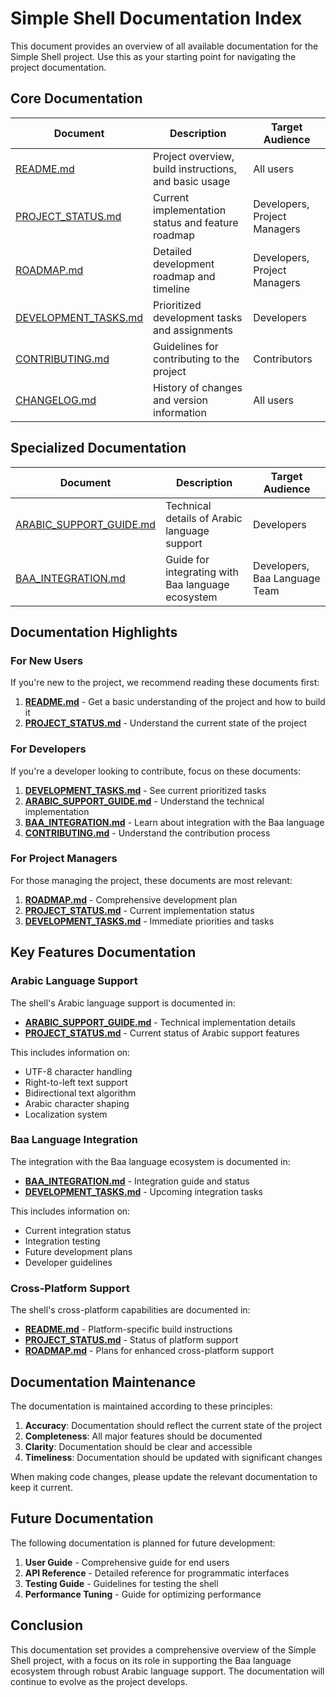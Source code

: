 # Simple Shell Documentation Index

This document provides an overview of all available documentation for the Simple Shell project. Use this as your starting point for navigating the project documentation.

## Core Documentation

| Document | Description | Target Audience |
|----------|-------------|-----------------|
| [README.md](../README.md) | Project overview, build instructions, and basic usage | All users |
| [PROJECT_STATUS.md](PROJECT_STATUS.md) | Current implementation status and feature roadmap | Developers, Project Managers |
| [ROADMAP.md](ROADMAP.md) | Detailed development roadmap and timeline | Developers, Project Managers |
| [DEVELOPMENT_TASKS.md](DEVELOPMENT_TASKS.md) | Prioritized development tasks and assignments | Developers |
| [CONTRIBUTING.md](CONTRIBUTING.md) | Guidelines for contributing to the project | Contributors |
| [CHANGELOG.md](CHANGELOG.md) | History of changes and version information | All users |

## Specialized Documentation

| Document | Description | Target Audience |
|----------|-------------|-----------------|
| [ARABIC_SUPPORT_GUIDE.md](ARABIC_SUPPORT_GUIDE.md) | Technical details of Arabic language support | Developers |
| [BAA_INTEGRATION.md](BAA_INTEGRATION.md) | Guide for integrating with Baa language ecosystem | Developers, Baa Language Team |

## Documentation Highlights

### For New Users

If you're new to the project, we recommend reading these documents first:

1. **[README.md](../README.md)** - Get a basic understanding of the project and how to build it
2. **[PROJECT_STATUS.md](PROJECT_STATUS.md)** - Understand the current state of the project

### For Developers

If you're a developer looking to contribute, focus on these documents:

1. **[DEVELOPMENT_TASKS.md](DEVELOPMENT_TASKS.md)** - See current prioritized tasks
2. **[ARABIC_SUPPORT_GUIDE.md](ARABIC_SUPPORT_GUIDE.md)** - Understand the technical implementation
3. **[BAA_INTEGRATION.md](BAA_INTEGRATION.md)** - Learn about integration with the Baa language
4. **[CONTRIBUTING.md](CONTRIBUTING.md)** - Understand the contribution process

### For Project Managers

For those managing the project, these documents are most relevant:

1. **[ROADMAP.md](ROADMAP.md)** - Comprehensive development plan
2. **[PROJECT_STATUS.md](PROJECT_STATUS.md)** - Current implementation status
3. **[DEVELOPMENT_TASKS.md](DEVELOPMENT_TASKS.md)** - Immediate priorities and tasks

## Key Features Documentation

### Arabic Language Support

The shell's Arabic language support is documented in:

- **[ARABIC_SUPPORT_GUIDE.md](ARABIC_SUPPORT_GUIDE.md)** - Technical implementation details
- **[PROJECT_STATUS.md](PROJECT_STATUS.md)** - Current status of Arabic support features

This includes information on:
- UTF-8 character handling
- Right-to-left text support
- Bidirectional text algorithm
- Arabic character shaping
- Localization system

### Baa Language Integration

The integration with the Baa language ecosystem is documented in:

- **[BAA_INTEGRATION.md](BAA_INTEGRATION.md)** - Integration guide and status
- **[DEVELOPMENT_TASKS.md](DEVELOPMENT_TASKS.md)** - Upcoming integration tasks

This includes information on:
- Current integration status
- Integration testing
- Future development plans
- Developer guidelines

### Cross-Platform Support

The shell's cross-platform capabilities are documented in:

- **[README.md](../README.md)** - Platform-specific build instructions
- **[PROJECT_STATUS.md](PROJECT_STATUS.md)** - Status of platform support
- **[ROADMAP.md](ROADMAP.md)** - Plans for enhanced cross-platform support

## Documentation Maintenance

The documentation is maintained according to these principles:

1. **Accuracy**: Documentation should reflect the current state of the project
2. **Completeness**: All major features should be documented
3. **Clarity**: Documentation should be clear and accessible
4. **Timeliness**: Documentation should be updated with significant changes

When making code changes, please update the relevant documentation to keep it current.

## Future Documentation

The following documentation is planned for future development:

1. **User Guide** - Comprehensive guide for end users
2. **API Reference** - Detailed reference for programmatic interfaces
3. **Testing Guide** - Guidelines for testing the shell
4. **Performance Tuning** - Guide for optimizing performance

## Conclusion

This documentation set provides a comprehensive overview of the Simple Shell project, with a focus on its role in supporting the Baa language ecosystem through robust Arabic language support. The documentation will continue to evolve as the project develops.
